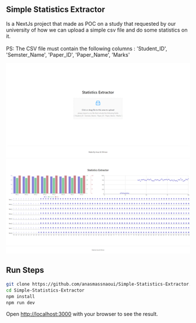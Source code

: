 ## Simple Statistics Extractor

Is a NextJs project that made as POC on a study that requested by our university of how we can upload a simple csv file and do some statistics on it.
<br />
<br />
PS: The CSV file must contain the following columns : 'Student_ID', 'Semster_Name', 'Paper_ID', 'Paper_Name', 'Marks'

<img src="images/statistics_extractor_screenshot_1.png" alt="screentshot_1">

<img src="images/statistics_extractor_screenshot_2.png" alt="screentshot_2">


## Run Steps

```bash
git clone https://github.com/anasmassnaoui/Simple-Statistics-Extractor.git
cd Simple-Statistics-Extractor
npm install
npm run dev
```

Open [http://localhost:3000](http://localhost:3000) with your browser to see the result.
